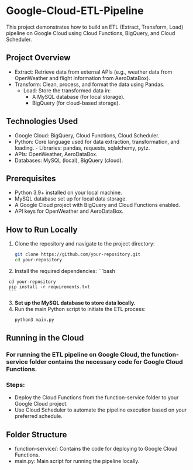 # Google-Cloud-ETL-Pipeline
This project demonstrates how to build an ETL (Extract, Transform, Load) pipeline on Google Cloud using Cloud Functions, BigQuery, and Cloud Scheduler.
## Project Overview
- Extract: Retrieve data from external APIs (e.g., weather data from OpenWeather and flight information from AeroDataBox).
- Transform: Clean, process, and format the data using Pandas.
    - Load: Store the transformed data in:
        - A MySQL database (for local storage).
        - BigQuery (for cloud-based storage).
## Technologies Used
   - Google Cloud: BigQuery, Cloud Functions, Cloud Scheduler.
   - Python: Core language used for data extraction, transformation, and loading.
           - Libraries: pandas, requests, sqlalchemy, pytz.
   - APIs: OpenWeather, AeroDataBox.
   - Databases: MySQL (local), BigQuery (cloud).
## Prerequisites
   - Python 3.9+ installed on your local machine.
   - MySQL database set up for local data storage.
   - A Google Cloud project with BigQuery and Cloud Functions enabled.
   - API keys for OpenWeather and AeroDataBox.
## How to Run Locally
  1. Clone the repository and navigate to the project directory:
     ```bash
     git clone https://github.com/your-repository.git
     cd your-repository
     ```
  2.  Install the required dependencies:
           ```bash
      
     cd your-repository
     pip install -r requirements.txt
     ```
 3. **Set up the MySQL database to store data locally.**
 4. Run the main Python script to initiate the ETL process:
    ```python
    python3 main.py
## Running in the Cloud

### For running the ETL pipeline on Google Cloud, the function-service folder contains the necessary code for Google Cloud Functions.
### Steps:
   - Deploy the Cloud Functions from the function-service folder to your Google Cloud project.
   - Use Cloud Scheduler to automate the pipeline execution based on your preferred schedule.

## Folder Structure
   - function-service/: Contains the code for deploying to Google Cloud Functions.
   - main.py: Main script for running the pipeline locally.
